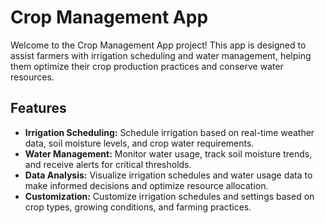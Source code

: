 # Crop Management App

Welcome to the Crop Management App project! This app is designed to assist farmers with irrigation scheduling and water management, helping them optimize their crop production practices and conserve water resources.

## Features

- **Irrigation Scheduling:** Schedule irrigation based on real-time weather data, soil moisture levels, and crop water requirements.
- **Water Management:** Monitor water usage, track soil moisture trends, and receive alerts for critical thresholds.
- **Data Analysis:** Visualize irrigation schedules and water usage data to make informed decisions and optimize resource allocation.
- **Customization:** Customize irrigation schedules and settings based on crop types, growing conditions, and farming practices.





<!---
Muhzary/Muhzary is a ✨ special ✨ repository because its `README.md` (this file) appears on your GitHub profile.
You can click the Preview link to take a look at your changes.
--->
